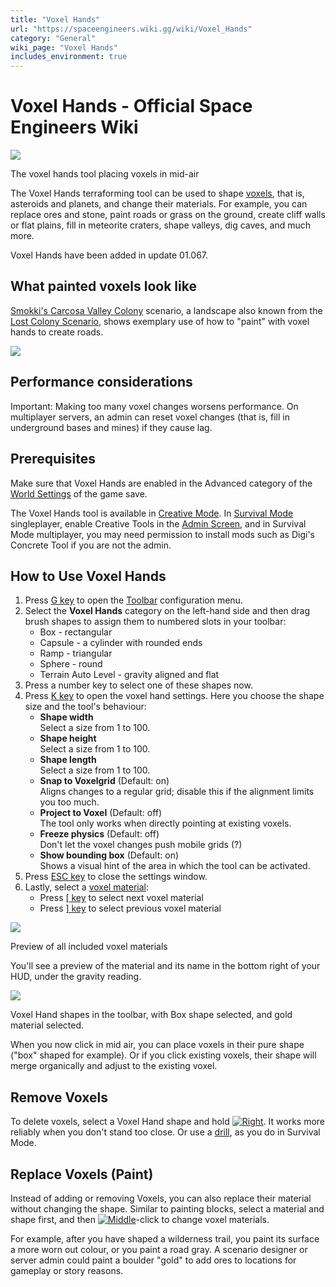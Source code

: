 ```yaml
---
title: "Voxel Hands"
url: "https://spaceengineers.wiki.gg/wiki/Voxel_Hands"
category: "General"
wiki_page: "Voxel Hands"
includes_environment: true
---
```


# Voxel Hands - Official Space Engineers Wiki

[![](https://spaceengineers.wiki.gg/images/thumb/Voxel-hands.png/320px-Voxel-hands.png?a6a62e)](https://spaceengineers.wiki.gg/wiki/File:Voxel-hands.png)

The voxel hands tool placing voxels in mid-air

The Voxel Hands terraforming tool can be used to shape [voxels](https://spaceengineers.wiki.gg/wiki/Voxels "Voxels"), that is, asteroids and planets, and change their materials. For example, you can replace ores and stone, paint roads or grass on the ground, create cliff walls or flat plains, fill in meteorite craters, shape valleys, dig caves, and much more.

Voxel Hands have been added in update 01.067.

## What painted voxels look like

[Smokki's Carcosa Valley Colony](https://steamcommunity.com/sharedfiles/filedetails/?id=1640522219) scenario, a landscape also known from the [Lost Colony Scenario](https://spaceengineers.wiki.gg/wiki/Lost_Colony_Scenario "Lost Colony Scenario"), shows exemplary use of how to "paint" with voxel hands to create roads.

[![](https://spaceengineers.wiki.gg/images/thumb/Carcosa-valley-by-smokki.jpg/320px-Carcosa-valley-by-smokki.jpg?70fc7a)](https://spaceengineers.wiki.gg/wiki/File:Carcosa-valley-by-smokki.jpg)

## Performance considerations

Important: Making too many voxel changes worsens performance. On multiplayer servers, an admin can reset voxel changes (that is, fill in underground bases and mines) if they cause lag.

## Prerequisites

Make sure that Voxel Hands are enabled in the Advanced category of the [World Settings](https://spaceengineers.wiki.gg/wiki/World_Settings "World Settings") of the game save.

The Voxel Hands tool is available in [Creative Mode](https://spaceengineers.wiki.gg/wiki/Creative_Mode "Creative Mode"). In [Survival Mode](https://spaceengineers.wiki.gg/wiki/Survival_Mode "Survival Mode") singleplayer, enable Creative Tools in the [Admin Screen](https://spaceengineers.wiki.gg/wiki/Admin_Screen "Admin Screen"), and in Survival Mode multiplayer, you may need permission to install mods such as Digi's Concrete Tool if you are not the admin.

## How to Use Voxel Hands

1.  Press [G key](https://spaceengineers.wiki.gg/wiki/Key_Bindings "Key Bindings") to open the [Toolbar](https://spaceengineers.wiki.gg/wiki/Tool_Bar "Tool Bar") configuration menu.
2.  Select the **Voxel Hands** category on the left-hand side and then drag brush shapes to assign them to numbered slots in your toolbar:
    *   Box - rectangular
    *   Capsule - a cylinder with rounded ends
    *   Ramp - triangular
    *   Sphere - round
    *   Terrain Auto Level - gravity aligned and flat
3.  Press a number key to select one of these shapes now.
4.  Press [K key](https://spaceengineers.wiki.gg/wiki/Key_Bindings "Key Bindings") to open the voxel hand settings. Here you choose the shape size and the tool's behaviour:
    *   **Shape width**  
        Select a size from 1 to 100.
    *   **Shape height**  
        Select a size from 1 to 100.
    *   **Shape length**  
        Select a size from 1 to 100.
    *   **Snap to Voxelgrid** (Default: on)  
        Aligns changes to a regular grid; disable this if the alignment limits you too much.
    *   **Project to Voxel** (Default: off)  
        The tool only works when directly pointing at existing voxels.
    *   **Freeze physics** (Default: off)  
        Don't let the voxel changes push mobile grids (?)
    *   **Show bounding box** (Default: on)  
        Shows a visual hint of the area in which the tool can be activated.
5.  Press [ESC key](https://spaceengineers.wiki.gg/wiki/Key_Bindings "Key Bindings") to close the settings window.
6.  Lastly, select a [voxel material](https://spaceengineers.wiki.gg/wiki/Voxels "Voxels"):
    *   Press [\[ key](https://spaceengineers.wiki.gg/wiki/Key_Bindings "Key Bindings") to select next voxel material
    *   Press [\] key](https://spaceengineers.wiki.gg/wiki/Key_Bindings "Key Bindings") to select previous voxel material

[![](https://spaceengineers.wiki.gg/images/thumb/Voxel-materials.jpg/320px-Voxel-materials.jpg?a11cba)](https://spaceengineers.wiki.gg/wiki/File:Voxel-materials.jpg)

Preview of all included voxel materials

You'll see a preview of the material and its name in the bottom right of your HUD, under the gravity reading.

[![](https://spaceengineers.wiki.gg/images/thumb/Voxel-hands-toolbar.png/320px-Voxel-hands-toolbar.png?fed4da)](https://spaceengineers.wiki.gg/wiki/File:Voxel-hands-toolbar.png)

Voxel Hand shapes in the toolbar, with Box shape selected, and gold material selected.

When you now click in mid air, you can place voxels in their pure shape ("box" shaped for example). Or if you click existing voxels, their shape will merge organically and adjust to the existing voxel.

## Remove Voxels

To delete voxels, select a Voxel Hand shape and hold [![Right](https://commons.wiki.gg/images/thumb/Keyboard_White_Mouse_Right.png/20px-Keyboard_White_Mouse_Right.png?3581de)](https://spaceengineers.wiki.gg/wiki/File:Keyboard_White_Mouse_Right.png "Right"). It works more reliably when you don't stand too close. Or use a [drill](https://spaceengineers.wiki.gg/wiki/Drill "Drill"), as you do in Survival Mode.

## Replace Voxels (Paint)

Instead of adding or removing Voxels, you can also replace their material without changing the shape. Similar to painting blocks, select a material and shape first, and then [![Middle](https://commons.wiki.gg/images/thumb/Keyboard_White_Mouse_Middle.png/20px-Keyboard_White_Mouse_Middle.png?6ca49a)](https://spaceengineers.wiki.gg/wiki/File:Keyboard_White_Mouse_Middle.png "Middle")\-click to change voxel materials.

For example, after you have shaped a wilderness trail, you paint its surface a more worn out colour, or you paint a road gray. A scenario designer or server admin could paint a boulder "gold" to add ores to locations for gameplay or story reasons.
